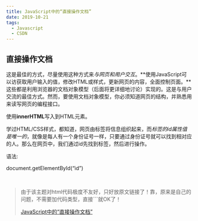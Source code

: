 ```yaml
---
title: JavaScript中的“直接操作文档”
date: 2019-10-21
tags:
  - Javascript
  - CSDN
---
```


## 直接操作文档

   这是最佳的方式，尽量使用这种方式来*与网页和用户交互*。**使用JavaScript可以访获取用户输入的值，修改HTML或样式，更新网页的内容，全面控制页面。**这些都是利用浏览器的文档对象模型（后面将更详细地讨论）实现的。这是与用户交流的最佳方式。然而，要使用文档对象模型，你必须知道网页的结构，并熟悉用来读写网页的编程接口。

使用**innerHTML**写入到HTML元素。


学过HTML/CSS样式，都知道，网页由标签将信息组织起来，而*标签的id属性值是唯一的*，就像是每人有一个身份证号一样，只要通过身份证号就可以找到相对应的人。那么在网页中，我们通过id先找到标签，然后进行操作。

语法:

 document.getElementById(“id”) 

<br/>

>由于该主题对html代码极度不友好，只好放原文链接了！靠，原来是自己的问题，不需要加代码类型，直接```就OK了！
>
>[JavaScript中的“直接操作文档”](https://blog.csdn.net/qq_44760912/article/details/102662069)